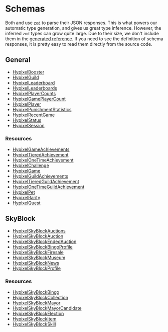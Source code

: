 <script setup>
import ApiRefLink from "../components/ApiRefLink.vue"
</script>

# Schemas

Both <ApiRefLink name="HypixelAPI" /> and <ApiRefLink name="MojangAPI" /> use [`zod`](https://zod.dev/) to parse their JSON
responses. This is what powers our automatic type generation, and gives us great type inference. However, the inferred 
`zod` types can grow quite large. Due to their size, we don't include them in the [generated reference](reference/). If 
you need to see the definition of schema responses, it is pretty easy to read them directly from the source code.

## General
- [HypixelBooster](https://github.com/robere2/starboard/blob/master/packages/api/src/schemas/BoosterSchema.ts)
- [HypixelGuild](https://github.com/robere2/starboard/blob/master/packages/api/src/schemas/GuildSchema.ts)
- [HypixelLeaderboard](https://github.com/robere2/starboard/blob/master/packages/api/src/schemas/LeaderboardsSchema.ts)
- [HypixelLeaderboards](https://github.com/robere2/starboard/blob/master/packages/api/src/schemas/LeaderboardsSchema.ts)
- [HypixelPlayerCounts](https://github.com/robere2/starboard/blob/master/packages/api/src/schemas/PlayerCountsSchema.ts)
- [HypixelGamePlayerCount](https://github.com/robere2/starboard/blob/master/packages/api/src/schemas/PlayerCountsSchema.ts)
- [HypixelPlayer](https://github.com/robere2/starboard/blob/master/packages/api/src/schemas/PlayerSchema.ts)
- [HypixelPunishmentStatistics](https://github.com/robere2/starboard/blob/master/packages/api/src/schemas/PunishmentStatisticsSchema.ts)
- [HypixelRecentGame](https://github.com/robere2/starboard/blob/master/packages/api/src/schemas/RecentGamesSchema.ts)
- [HypixelStatus](https://github.com/robere2/starboard/blob/master/packages/api/src/schemas/StatusSchema.ts)
- [HypixelSession](https://github.com/robere2/starboard/blob/master/packages/api/src/schemas/StatusSchema.ts)

### Resources

- [HypixelGameAchievements](https://github.com/robere2/starboard/blob/master/packages/api/src/schemas/resources/AchievementsResourceSchema.ts)
- [HypixelTieredAchievement](https://github.com/robere2/starboard/blob/master/packages/api/src/schemas/resources/AchievementsResourceSchema.ts)
- [HypixelOneTimeAchievement](https://github.com/robere2/starboard/blob/master/packages/api/src/schemas/resources/AchievementsResourceSchema.ts)
- [HypixelChallenge](https://github.com/robere2/starboard/blob/master/packages/api/src/schemas/resources/ChallengesResourceSchema.ts)
- [HypixelGame](https://github.com/robere2/starboard/blob/master/packages/api/src/schemas/resources/GamesResourceSchema.ts)
- [HypixelGuildAchievements](https://github.com/robere2/starboard/blob/master/packages/api/src/schemas/resources/GuildAchievementsResourceSchema.ts)
- [HypixelTieredGuildAchievement](https://github.com/robere2/starboard/blob/master/packages/api/src/schemas/resources/GuildAchievementsResourceSchema.ts)
- [HypixelOneTimeGuildAchievement](https://github.com/robere2/starboard/blob/master/packages/api/src/schemas/resources/GuildAchievementsResourceSchema.ts)
- [HypixelPet](https://github.com/robere2/starboard/blob/master/packages/api/src/schemas/resources/PetsResourceSchema.ts)
- [HypixelRarity](https://github.com/robere2/starboard/blob/master/packages/api/src/schemas/resources/PetsResourceSchema.ts)
- [HypixelQuest](https://github.com/robere2/starboard/blob/master/packages/api/src/schemas/resources/QuestsResourceSchema.ts)

## SkyBlock

- [HypixelSkyBlockAuctions](https://github.com/robere2/starboard/blob/master/packages/api/src/schemas/skyblock/SkyBlockAuctionSchema.ts)
- [HypixelSkyBlockAuction](https://github.com/robere2/starboard/blob/master/packages/api/src/schemas/skyblock/SkyBlockAuctionSchema.ts)
- [HypixelSkyBlockEndedAuction](https://github.com/robere2/starboard/blob/master/packages/api/src/schemas/skyblock/SkyBlockAuctionSchema.ts)
- [HypixelSkyBlockBingoProfile](https://github.com/robere2/starboard/blob/master/packages/api/src/schemas/skyblock/SkyBlockBingoSchema.ts)
- [HypixelSkyBlockFiresale](https://github.com/robere2/starboard/blob/master/packages/api/src/schemas/skyblock/SkyBlockFiresalesSchema.ts)
- [HypixelSkyBlockMuseum](https://github.com/robere2/starboard/blob/master/packages/api/src/schemas/skyblock/SkyBlockMuseumSchema.ts)
- [HypixelSkyBlockNews](https://github.com/robere2/starboard/blob/master/packages/api/src/schemas/skyblock/SkyBlockNewsSchema.ts)
- [HypixelSkyBlockProfile](https://github.com/robere2/starboard/blob/master/packages/api/src/schemas/skyblock/SkyBlockProfileSchema.ts)

### Resources

- [HypixelSkyBlockBingo](https://github.com/robere2/starboard/blob/master/packages/api/src/schemas/resources/skyblock/SkyBlockBingoResourceSchema.ts)
- [HypixelSkyBlockCollection](https://github.com/robere2/starboard/blob/master/packages/api/src/schemas/resources/skyblock/SkyBlockCollectionsResourceSchema.ts)
- [HypixelSkyBlockMayor](https://github.com/robere2/starboard/blob/master/packages/api/src/schemas/resources/skyblock/SkyBlockElectionResourceSchema.ts)
- [HypixelSkyBlockMayorCandidate](https://github.com/robere2/starboard/blob/master/packages/api/src/schemas/resources/skyblock/SkyBlockElectionResourceSchema.ts)
- [HypixelSkyBlockElection](https://github.com/robere2/starboard/blob/master/packages/api/src/schemas/resources/skyblock/SkyBlockElectionResourceSchema.ts)
- [HypixelSkyBlockItem](https://github.com/robere2/starboard/blob/master/packages/api/src/schemas/resources/skyblock/SkyBlockItemsResourceSchema.ts)
- [HypixelSkyBlockSkill](https://github.com/robere2/starboard/blob/master/packages/api/src/schemas/resources/skyblock/SkyBlockSkillsResourceSchema.ts)

